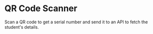 
<h1> QR Code Scanner </h1>

<p>
Scan a QR code to get a serial number and send it to an API to fetch the student's details. 
</p>
